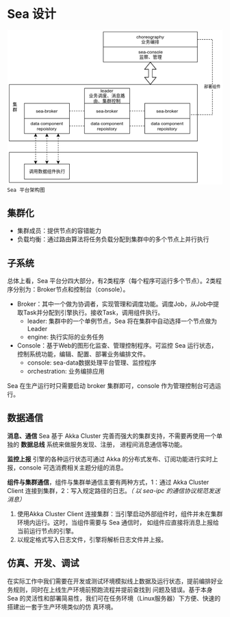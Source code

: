 # Sea 设计

![Sea 平台架构图](../static/SeaPlatformArchitecture.png)<br/>`Sea 平台架构图`

## 集群化

- 集群成员：提供节点的容错能力
- 负载均衡：通过路由算法将任务负载分配到集群中的多个节点上并行执行

## 子系统

总体上看，Sea 平台分四大部分，有2类程序（每个程序可运行多个节点）。2类程序分别为：Broker节点和控制台（console）。

- Broker：其中一个做为协调者，实现管理和调度功能。调度Job，从Job中提取Task并分配到引擎执行。接收Task，调用组件执行。
    - leader: 集群中的一个单例节点，Sea 将在集群中自动选择一个节点做为 Leader
    - engine: 执行实际的业务任务
- Console：基于Web的图形化监查、管理控制程序。可监控 Sea 运行状态，控制系统功能，编辑、配置、部署业务编排文件。
    - console: sea-data数据处理平台管理、监控程序
    - orchestration: 业务编排应用

Sea 在生产运行时只需要启动 broker 集群即可，console 作为管理控制台可选运行。

## 数据通信

**消息、通信** Sea 基于 Akka Cluster 完善而强大的集群支持，不需要再使用一个单独的 **数据总线** 系统来做服务发现、注册，
进程间消息通信等功能。

**监控上报** 引擎的各种运行状态可通过 Akka 的分布式发布、订阅功能进行实时上报，console 可选消费相关主题分组的消息。

**组件与集群通信**，组件与集群单通信主要有两种方式，1：通过 Akka Cluster Client 连接到集群，2：写入规定路径的日志。*（
以 sea-ipc 的通信协议规范发送消息）*

1. 使用Akka Cluster Client 连接集群：当引擎启动外部组件时，组件并未在集群环境内运行。这时，当组件需要与 Sea 通信时，
   如组件应直接将消息上报给当前运行节点的引擎。
2. 以规定格式写入日志文件，引擎将解析日志文件并上报。

## 仿真、开发、调试

在实际工作中我们需要在开发或测试环境模拟线上数据及运行状态，提前编排好业务规则，同时在上线生产环境前预跑流程并提前查找到
问题及错误。基于本身 Sea 的灵活性和部署简易性，我们可在任务环境（Linux服务器）下方便、快速的搭建出一套于生产环境类似的仿
真环境。
